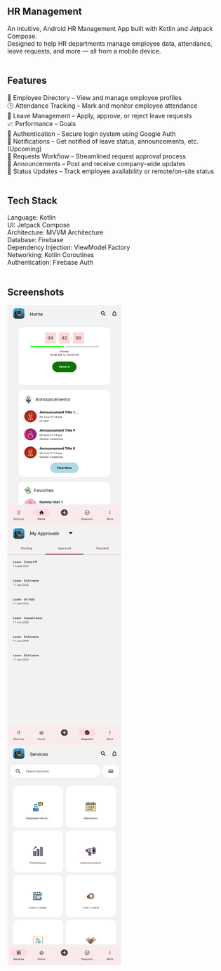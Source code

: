 ## HR Management</br>
An intuitive, Android HR Management App built with Kotlin and Jetpack Compose.</br>
Designed to help HR departments manage employee data, attendance, leave requests, and more — all from a mobile device.</br></br>

## Features</br>
👥 Employee Directory – View and manage employee profiles</br>
🕒 Attendance Tracking – Mark and monitor employee attendance</br>
📅 Leave Management – Apply, approve, or reject leave requests</br>
📈 Performance – Goals</br>
🔐 Authentication – Secure login system using Google Auth</br>
📲 Notifications – Get notified of leave status, announcements, etc. (Upcoming)</br>
🔄 Requests Workflow – Streamlined request approval process</br>
📢 Announcements – Post and receive company-wide updates</br>
📶 Status Updates – Track employee availability or remote/on-site status</br></br>

## Tech Stack</br>
Language: Kotlin</br>
UI: Jetpack Compose</br>
Architecture: MVVM Architecture</br>
Database: Firebase</br>
Dependency Injection: ViewModel Factory</br>
Networking: Kotlin Coroutines</br>
Authentication: Firebase Auth</br></br>

## Screenshots</br>
<a href="url"><img src="/Screenshots/Home.png" align="left" height="500" width="260" ></a><br/>
<a href="url"><img src="/Screenshots/My_Approvals.png" align="left" height="500" width="260" ></a><br/>
<a href="url"><img src="/Screenshots/Services.png" align="left" height="500" width="260" ></a><br/>
